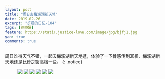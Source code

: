 ```yaml
---
layout: post
title: "周日去梅溪湖新天地"
date: 2019-02-26
excerpt: "妍妍的日记-104"
tags: [徐晓妍]
feature: https://static.justice-love.com/image/jpg/bjfj1.jpg
yan: true
comments: true
---
```

周日难得天气不错，一起去梅溪湖新天地逛，体验了一下骨感传到耳机，梅溪湖新天地还是比砂之窗高档一些。
{: .notice}
<figure>
    <img src="{{ site.staticUrl }}/yanyan/image/meixihuzmyw1.jpg?imageslim&imageMogr2/auto-orient" />
    <img src="{{ site.staticUrl }}/yanyan/image/meixihuzmyw2.jpg?imageslim&imageMogr2/auto-orient" />
    <img src="{{ site.staticUrl }}/yanyan/image/meixihuzmyw3.jpg?imageslim&imageMogr2/auto-orient" />
    <img src="{{ site.staticUrl }}/yanyan/image/meixihuzmyw4.jpg?imageslim&imageMogr2/auto-orient" />
    <img src="{{ site.staticUrl }}/yanyan/image/meixihuzmyw5.jpg?imageslim&imageMogr2/auto-orient" />
    <img src="{{ site.staticUrl }}/yanyan/image/meixihuzmyw6.jpg?imageslim&imageMogr2/auto-orient" />
</figure>
